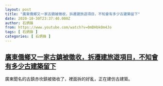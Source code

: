 ```yaml
---
layout: post
title: "廣東僑鄉又一家古鎮被徵收，拆遷建旅遊項目，不知會有多少古建築留下"
date: 2020-10-30T23:37:40.000Z
author: 石炳锋
from: https://www.youtube.com/watch?v=0mDHbkOm4Jo
tags: [ 石炳锋 ]
categories: [ 石炳锋 ]
---
```

<!--1604101060000-->
[廣東僑鄉又一家古鎮被徵收，拆遷建旅遊項目，不知會有多少古建築留下](https://www.youtube.com/watch?v=0mDHbkOm4Jo)
------

<div>
廣東聞名的古鎮赤坎鎮被徵收了，裡面拆的好亂，正在建仿古建築。
</div>
